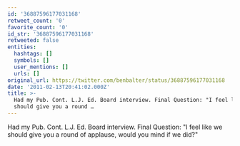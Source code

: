 ```yaml
---
id: '36887596177031168'
retweet_count: '0'
favorite_count: '0'
id_str: '36887596177031168'
retweeted: false
entities:
  hashtags: []
  symbols: []
  user_mentions: []
  urls: []
original_url: https://twitter.com/benbalter/status/36887596177031168
date: '2011-02-13T20:41:02.000Z'
title: >-
  Had my Pub. Cont. L.J. Ed. Board interview. Final Question: "I feel like we
  should give you a round …
---
```


Had my Pub. Cont. L.J. Ed. Board interview. Final Question: "I feel like we should give you a round of applause, would you mind if we did?"